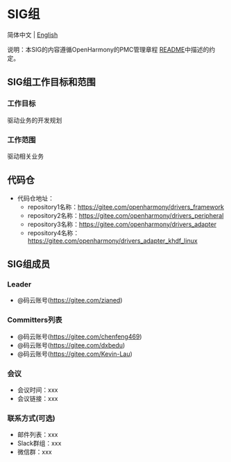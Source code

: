 # SIG组
简体中文 | [English](./sig_template.md)

说明：本SIG的内容遵循OpenHarmony的PMC管理章程 [README](/zh/pmc.md)中描述的约定。

## SIG组工作目标和范围

### 工作目标
驱动业务的开发规划

### 工作范围
驱动相关业务

## 代码仓
- 代码仓地址：
  - repository1名称：https://gitee.com/openharmony/drivers_framework
  - repository2名称：https://gitee.com/openharmony/drivers_peripheral
  - repository3名称：https://gitee.com/openharmony/drivers_adapter
  - repository4名称：https://gitee.com/openharmony/drivers_adapter_khdf_linux

## SIG组成员

### Leader
- @码云账号(https://gitee.com/zianed)

### Committers列表
- @码云账号(https://gitee.com/chenfeng469)
- @码云账号(https://gitee.com/dxbedu)
- @码云账号(https://gitee.com/Kevin-Lau)

### 会议
 - 会议时间：xxx
 - 会议链接：xxx

### 联系方式(可选)

- 邮件列表：xxx
- Slack群组：xxx
- 微信群：xxx
